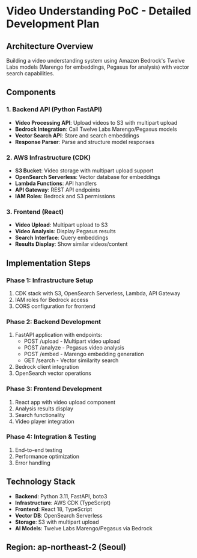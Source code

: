 # Video Understanding PoC - Detailed Development Plan

## Architecture Overview
Building a video understanding system using Amazon Bedrock's Twelve Labs models (Marengo for embeddings, Pegasus for analysis) with vector search capabilities.

## Components

### 1. Backend API (Python FastAPI)
- **Video Processing API**: Upload videos to S3 with multipart upload
- **Bedrock Integration**: Call Twelve Labs Marengo/Pegasus models
- **Vector Search API**: Store and search embeddings
- **Response Parser**: Parse and structure model responses

### 2. AWS Infrastructure (CDK)
- **S3 Bucket**: Video storage with multipart upload support
- **OpenSearch Serverless**: Vector database for embeddings
- **Lambda Functions**: API handlers
- **API Gateway**: REST API endpoints
- **IAM Roles**: Bedrock and S3 permissions

### 3. Frontend (React)
- **Video Upload**: Multipart upload to S3
- **Video Analysis**: Display Pegasus results
- **Search Interface**: Query embeddings
- **Results Display**: Show similar videos/content

## Implementation Steps

### Phase 1: Infrastructure Setup
1. CDK stack with S3, OpenSearch Serverless, Lambda, API Gateway
2. IAM roles for Bedrock access
3. CORS configuration for frontend

### Phase 2: Backend Development
1. FastAPI application with endpoints:
   - POST /upload - Multipart video upload
   - POST /analyze - Pegasus video analysis
   - POST /embed - Marengo embedding generation
   - GET /search - Vector similarity search
2. Bedrock client integration
3. OpenSearch vector operations

### Phase 3: Frontend Development
1. React app with video upload component
2. Analysis results display
3. Search functionality
4. Video player integration

### Phase 4: Integration & Testing
1. End-to-end testing
2. Performance optimization
3. Error handling

## Technology Stack
- **Backend**: Python 3.11, FastAPI, boto3
- **Infrastructure**: AWS CDK (TypeScript)
- **Frontend**: React 18, TypeScript
- **Vector DB**: OpenSearch Serverless
- **Storage**: S3 with multipart upload
- **AI Models**: Twelve Labs Marengo/Pegasus via Bedrock

## Region: ap-northeast-2 (Seoul)
